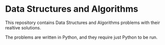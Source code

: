 # Data Structures and Algorithms

This repository contains Data Structures and Algorithms problems with their realtive solutions.

The problems are written in Python, and they require just Python to be run. 
